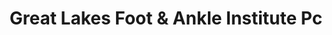 ---
title: "Great Lakes Foot & Ankle Institute Pc"
url: /dearborn/great-lakes-foot-and-ankle-institute-pc/
shop: medical supply
---